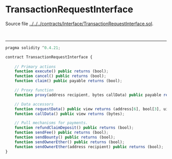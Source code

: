 # TransactionRequestInterface

Source file [../../../contracts/Interface/TransactionRequestInterface.sol](../../../contracts/Interface/TransactionRequestInterface.sol).

<br />

<hr />

```javascript
pragma solidity ^0.4.21;

contract TransactionRequestInterface {
    
    // Primary actions
    function execute() public returns (bool);
    function cancel() public returns (bool);
    function claim() public payable returns (bool);

    // Proxy function
    function proxy(address recipient, bytes callData) public payable returns (bool);

    // Data accessors
    function requestData() public view returns (address[6], bool[3], uint[15], uint8[1]);
    function callData() public view returns (bytes);

    // Pull mechanisms for payments.
    function refundClaimDeposit() public returns (bool);
    function sendFee() public returns (bool);
    function sendBounty() public returns (bool);
    function sendOwnerEther() public returns (bool);
    function sendOwnerEther(address recipient) public returns (bool);
}

```
